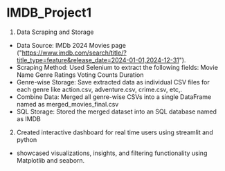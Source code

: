 # IMDB_Project1

1. Data Scraping and Storage
   
*    Data Source: IMDb 2024 Movies page ("https://www.imdb.com/search/title/?title_type=feature&release_date=2024-01-01,2024-12-31").
*    Scraping Method: Used Selenium to extract the following fields:
    Movie Name
    Genre
    Ratings
    Voting Counts
    Duration
*    Genre-wise Storage: Save extracted data as individual CSV files for each genre like action.csv, adventure.csv, crime.csv, etc,.
*    Combine Data: Merged all genre-wise CSVs into a single DataFrame named as merged_movies_final.csv
*    SQL Storage: Stored the merged dataset into an SQL database named as IMDB

2.    Created interactive dashboard for real time users using streamlit and python
*    showcased visualizations, insights, and filtering functionality using Matplotlib and seaborn.
